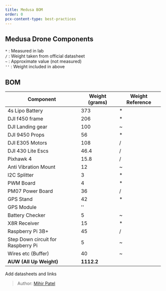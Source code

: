 ```yaml
---
title: Medusa BOM
order: 0
pcx-content-type: best-practices
---
```

## Medusa Drone Components

<Aside  header="Note">

`*`  : Measured in lab  
`/`  : Weight taken from official datasheet  
`~`  : Approximate value (not measured)  
`''` : Weight included in above  

</Aside>

## BOM
<TableWrap>

| __Component__                          | __Weight (grams)__ | __Weight Reference__|
|------------------------------------|----------------|------------------|
| 4s Lipo Battery                    | 373            | *                |
| DJI f450 frame                     | 206            | *                |
| DJI Landing gear                   | 100            | ~                |
| DJI 9450 Props                     | 56             | *                |
| DJI E305 Motors                    | 108            | /                |
| DJI 430 Lite Escs                  | 46.4           | /                |
| Pixhawk 4                          | 15.8           | /                |
| Anti Vibration Mount               | 12             | ~                |
| I2C Splitter                       | 3              | *                |
| PWM Board                          | 4              | *                |
| PM07 Power Board                   | 36             | /                |
| GPS Stand                          | 42             | *                |
| GPS Module                         | ''             |                  |
| Battery Checker                    | 5              | ~                |
| X8R Receiver                       | 15             | *                |
| Raspberry Pi 3B+                   | 45             | /                |
| Step Down circuit for Raspberry Pi | 5              | ~                |
| Wires etc (Buffer)                 | 40             | ~                |
| __AUW (All Up Weight)__            |__1112.2__   |                  |
</TableWrap>


<Aside type="warning" header="To-Do">

Add datasheets and links

</Aside>


> Author: [Mihir Patel](https://github.com/mihyr)